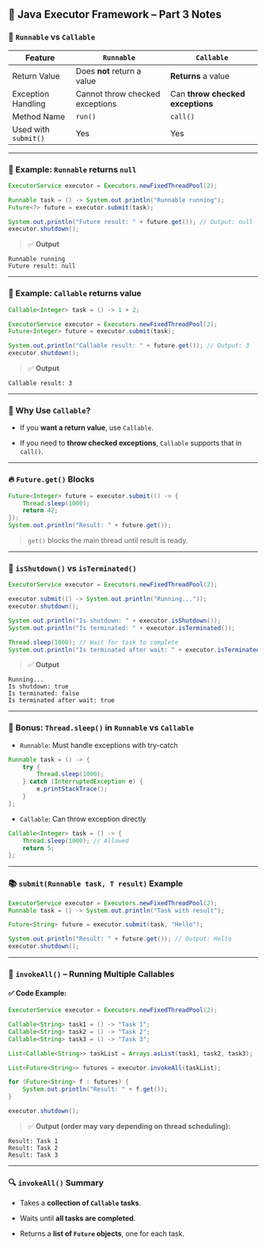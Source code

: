 
## 🚀 Java Executor Framework – Part 3 Notes

### 🔁 `Runnable` vs `Callable`

|Feature|`Runnable`|`Callable`|
|---|---|---|
|Return Value|Does **not** return a value|**Returns** a value|
|Exception Handling|Cannot throw checked exceptions|Can **throw checked exceptions**|
|Method Name|`run()`|`call()`|
|Used with `submit()`|Yes|Yes|

---

### 🧪 Example: `Runnable` returns `null`

```java
ExecutorService executor = Executors.newFixedThreadPool(2);

Runnable task = () -> System.out.println("Runnable running");
Future<?> future = executor.submit(task);

System.out.println("Future result: " + future.get()); // Output: null
executor.shutdown();
```

> ✅ **Output**

```
Runnable running
Future result: null
```

---

### 🧪 Example: `Callable` returns value

```java
Callable<Integer> task = () -> 1 + 2;

ExecutorService executor = Executors.newFixedThreadPool(2);
Future<Integer> future = executor.submit(task);

System.out.println("Callable result: " + future.get()); // Output: 3
executor.shutdown();
```

> ✅ **Output**

```
Callable result: 3
```

---

### 🧠 Why Use `Callable`?

- If you **want a return value**, use `Callable`.
    
- If you need to **throw checked exceptions**, `Callable` supports that in `call()`.
    

---

### 🔥 `Future.get()` Blocks

```java
Future<Integer> future = executor.submit(() -> {
    Thread.sleep(1000);
    return 42;
});
System.out.println("Result: " + future.get());
```

> `get()` blocks the main thread until result is ready.

---

### 🔄 `isShutdown()` vs `isTerminated()`

```java
ExecutorService executor = Executors.newFixedThreadPool(2);

executor.submit(() -> System.out.println("Running..."));
executor.shutdown();

System.out.println("Is shutdown: " + executor.isShutdown());
System.out.println("Is terminated: " + executor.isTerminated());

Thread.sleep(1000); // Wait for task to complete
System.out.println("Is terminated after wait: " + executor.isTerminated());
```

> ✅ **Output**

```
Running...
Is shutdown: true
Is terminated: false
Is terminated after wait: true
```

---

### 🧪 Bonus: `Thread.sleep()` in `Runnable` vs `Callable`

- `Runnable`: Must handle exceptions with try-catch
    

```java
Runnable task = () -> {
    try {
        Thread.sleep(1000);
    } catch (InterruptedException e) {
        e.printStackTrace();
    }
};
```

- `Callable`: Can throw exception directly
    

```java
Callable<Integer> task = () -> {
    Thread.sleep(1000); // Allowed
    return 5;
};
```

---

### 📚 `submit(Runnable task, T result)` Example

```java
ExecutorService executor = Executors.newFixedThreadPool(2);
Runnable task = () -> System.out.println("Task with result");

Future<String> future = executor.submit(task, "Hello");

System.out.println("Result: " + future.get()); // Output: Hello
executor.shutdown();
```

---

### 🧩 `invokeAll()` – Running Multiple Callables

#### ✅ Code Example:

```java
ExecutorService executor = Executors.newFixedThreadPool(2);

Callable<String> task1 = () -> "Task 1";
Callable<String> task2 = () -> "Task 2";
Callable<String> task3 = () -> "Task 3";

List<Callable<String>> taskList = Arrays.asList(task1, task2, task3);

List<Future<String>> futures = executor.invokeAll(taskList);

for (Future<String> f : futures) {
    System.out.println("Result: " + f.get());
}

executor.shutdown();
```

> ✅ **Output (order may vary depending on thread scheduling):**

```
Result: Task 1
Result: Task 2
Result: Task 3
```

---

### 🔍 `invokeAll()` Summary

- Takes a **collection of `Callable` tasks**.
    
- Waits until **all tasks are completed**.
    
- Returns a **list of `Future` objects**, one for each task.
    
